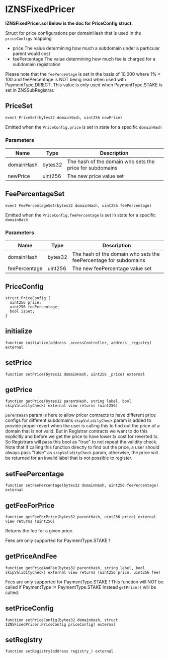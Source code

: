 # IZNSFixedPricer

**IZNSFixedPricer.sol Below is the doc for PriceConfig struct.**

Struct for price configurations per domainHash that is used in the `priceConfigs` mapping

* price The value determining how much a subdomain under a particular parent would cost
* feePercentage The value determining how much fee is charged for a subdomain registration

Please note that the `feePercentage` is set in the basis of 10,000 where 1% = 100 and feePercentage is NOT being read when used with PaymentType.DIRECT. This value is only used when PaymentType.STAKE is set in ZNSSubRegistrar.

## PriceSet

```solidity
event PriceSet(bytes32 domainHash, uint256 newPrice)
```

Emitted when the `PriceConfig.price` is set in state for a specific `domainHash`

### Parameters

| Name       | Type    | Description                                              |
| ---------- | ------- | -------------------------------------------------------- |
| domainHash | bytes32 | The hash of the domain who sets the price for subdomains |
| newPrice   | uint256 | The new price value set                                  |

## FeePercentageSet

```solidity
event FeePercentageSet(bytes32 domainHash, uint256 feePercentage)
```

Emitted when the `PriceConfig.feePercentage` is set in state for a specific `domainHash`

### Parameters

| Name          | Type    | Description                                                      |
| ------------- | ------- | ---------------------------------------------------------------- |
| domainHash    | bytes32 | The hash of the domain who sets the feePercentage for subdomains |
| feePercentage | uint256 | The new feePercentage value set                                  |

## PriceConfig

```solidity
struct PriceConfig {
  uint256 price;
  uint256 feePercentage;
  bool isSet;
}
```

## initialize

```solidity
function initialize(address _accessController, address _registry) external
```

## setPrice

```solidity
function setPrice(bytes32 domainHash, uint256 _price) external
```

## getPrice

```solidity
function getPrice(bytes32 parentHash, string label, bool skipValidityCheck) external view returns (uint256)
```

`parentHash` param is here to allow pricer contracts to have different price configs for different subdomains `skipValidityCheck` param is added to provide proper revert when the user is calling this to find out the price of a domain that is not valid. But in Registrar contracts we want to do this explicitly and before we get the price to have lower tx cost for reverted tx. So Registrars will pass this bool as "true" to not repeat the validity check. Note that if calling this function directly to find out the price, a user should always pass "false" as `skipValidityCheck` param, otherwise, the price will be returned for an invalid label that is not possible to register.

## setFeePercentage

```solidity
function setFeePercentage(bytes32 domainHash, uint256 feePercentage) external
```

## getFeeForPrice

```solidity
function getFeeForPrice(bytes32 parentHash, uint256 price) external view returns (uint256)
```

Returns the fee for a given price.

Fees are only supported for PaymentType.STAKE !

## getPriceAndFee

```solidity
function getPriceAndFee(bytes32 parentHash, string label, bool skipValidityCheck) external view returns (uint256 price, uint256 fee)
```

Fees are only supported for PaymentType.STAKE ! This function will NOT be called if PaymentType != PaymentType.STAKE Instead `getPrice()` will be called.

## setPriceConfig

```solidity
function setPriceConfig(bytes32 domainHash, struct IZNSFixedPricer.PriceConfig priceConfig) external
```

## setRegistry

```solidity
function setRegistry(address registry_) external
```
